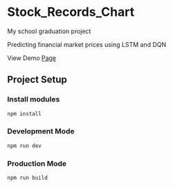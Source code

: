 # Stock_Records_Chart

My school graduation project

Predicting financial market prices using LSTM and DQN

View Demo [Page](https://itinglai.github.io/StockRecordsChart/)

## Project Setup

### Install modules

```sh
npm install
```

### Development Mode

```sh
npm run dev
```

### Production Mode

```sh
npm run build
```

